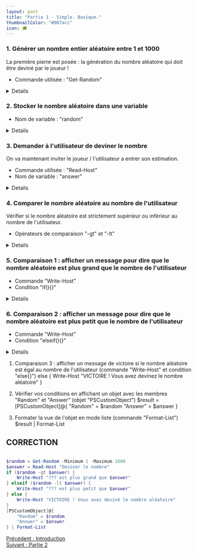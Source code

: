 ```yaml
---
layout: post
title: "Partie 1 - Simple. Basique."
thumbnailColor: "#007acc"
icon: 🎓
---
```


### 1. Générer un nombre entier aléatoire entre 1 et 1000

La première pierre est posée : la génération du nombre aléatoire qui doit être deviné par le joueur !

- Commande utilisée : "Get-Random"

<details>
  <code>Get-Random -Minimum 1 -Maximum 1000</code>
</details>

### 2. Stocker le nombre aléatoire dans une variable

- Nom de variable : "random"

<details>
  <code>$random = Get-Random -Minimum 1 -Maximum 1000</code>
</details>

### 3. Demander à l'utilisateur de deviner le nombre

On va maintenant inviter le joueur / l'utilisateur a entrer son estimation.

- Commande utilisée : "Read-Host"
- Nom de variable : "answer"

<details>
  <code>$answer = Read-Host "Deviner le nombre"</code>
</details>

### 4. Comparer le nombre aléatoire au nombre de l'utilisateur

Vérifier si le nombre aléatoire est strictement supérieur ou inférieur au nombre de l'utilisateur.

- Opérateurs de comparaison "-gt" et "-lt"

<details>
  <pre><code>
    # Aléatoire est supérieur au nb utilisateur
    $random -gt $answer
    $answer -lt $random
    # Aléatoire est plus petit que nb utilisateur
    $random -lt $answer
    $answer -gt $random
  </code></pre>
</details>

### 5. Comparaison 1 : afficher un message pour dire que le nombre aléatoire est plus grand que le nombre de l'utilisateur 

- Commande "Write-Host"
- Condition "if(){}"

<details>
  <code>if ($random -gt $answer) { Write-Host "??? est plus grand que $answer" }</code>
</details>

### 6. Comparaison 2 : afficher un message pour dire que le nombre aléatoire est plus petit que le nombre de l'utilisateur

- Commande "Write-Host"
- Condition "elseif(){}"

<details>
  <code>elseif ($random -lt $answer) { Write-Host "??? est plus petit que $answer" }</code>
</details>

1. Comparaison 3 : afficher un message de victoire si le nombre aléatoire est égal au nombre de l'utilisateur (commande "Write-Host" et condition "else{}")
else { Write-Host "VICTOIRE ! Vous avez devinez le nombre aléatoire" }

8. Vérifier vos conditions en affichant un objet avec les membres "Random" et "Answer" (objet "PSCustomObject")
$result = [PSCustomObject]@{
    "Random" = $random
    "Answer" = $answer
}

9. Formater la vue de l'objet en mode liste (commande "Format-List")
$result | Format-List

## CORRECTION 


```powershell

$random = Get-Random -Minimum 1 -Maximum 1000
$answer = Read-Host "Deviner le nombre"
if ($random -gt $answer) { 
    Write-Host "??? est plus grand que $answer"
} elseif ($random -lt $answer) {
    Write-Host "??? est plus petit que $answer"
} else {
    Write-Host "VICTOIRE ! Vous avez deviné le nombre aléatoire"
}
[PSCustomObject]@{
    "Random" = $random
    "Answer" = $answer
} | Format-List

```


<div class="buttons">
    <div class="buttonBack">
        <a href="/2022/10/21/cours-pratique-posh-0">Précédent : Introduction</a>
    </div>
    <div class="buttonNext">
        <a href="/2022/10/21/cours-pratique-posh-2">Suivant : Partie 2</a>
    </div>
</div>